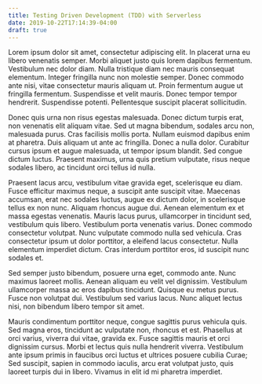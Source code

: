 ```yaml
---
title: Testing Driven Development (TDD) with Serverless
date: 2019-10-22T17:14:39-04:00
draft: true
---
```




Lorem ipsum dolor sit amet, consectetur adipiscing elit. In placerat urna eu libero venenatis semper. Morbi aliquet justo quis lorem dapibus fermentum. Vestibulum nec dolor diam. Nulla tristique diam nec mauris consequat elementum. Integer fringilla nunc non molestie semper. Donec commodo ante nisi, vitae consectetur mauris aliquam ut. Proin fermentum augue ut fringilla fermentum. Suspendisse et velit mauris. Donec tempor tempor hendrerit. Suspendisse potenti. Pellentesque suscipit placerat sollicitudin.

Donec quis urna non risus egestas malesuada. Donec dictum turpis erat, non venenatis elit aliquam vitae. Sed ut magna bibendum, sodales arcu non, malesuada purus. Cras facilisis mollis porta. Nullam euismod dapibus enim at pharetra. Duis aliquam ut ante ac fringilla. Donec a nulla dolor. Curabitur cursus ipsum et augue malesuada, ut tempor ipsum blandit. Sed congue dictum luctus. Praesent maximus, urna quis pretium vulputate, risus neque sodales libero, ac tincidunt orci tellus id nulla.

Praesent lacus arcu, vestibulum vitae gravida eget, scelerisque eu diam. Fusce efficitur maximus neque, a suscipit ante suscipit vitae. Maecenas accumsan, erat nec sodales luctus, augue ex dictum dolor, in scelerisque tellus ex non nunc. Aliquam rhoncus augue dui. Aenean elementum ex et massa egestas venenatis. Mauris lacus purus, ullamcorper in tincidunt sed, vestibulum quis libero. Vestibulum porta venenatis varius. Donec commodo consectetur volutpat. Nunc vulputate commodo nulla sed vehicula. Cras consectetur ipsum ut dolor porttitor, a eleifend lacus consectetur. Nulla elementum imperdiet dictum. Cras interdum porttitor eros, id suscipit nunc sodales et.

Sed semper justo bibendum, posuere urna eget, commodo ante. Nunc maximus laoreet mollis. Aenean aliquam eu velit vel dignissim. Vestibulum ullamcorper massa ac eros dapibus tincidunt. Quisque eu metus purus. Fusce non volutpat dui. Vestibulum sed varius lacus. Nunc aliquet lectus nisi, non bibendum libero tempor sit amet.

Mauris condimentum porttitor neque, congue sagittis purus vehicula quis. Sed magna eros, tincidunt ac vulputate non, rhoncus et est. Phasellus at orci varius, viverra dui vitae, gravida ex. Fusce sagittis mauris et orci dignissim cursus. Morbi et lectus quis nulla hendrerit viverra. Vestibulum ante ipsum primis in faucibus orci luctus et ultrices posuere cubilia Curae; Sed suscipit, sapien in commodo iaculis, arcu erat volutpat justo, quis laoreet turpis dui in libero. Vivamus in elit id mi pharetra imperdiet.
